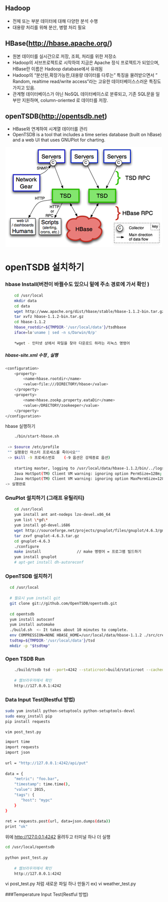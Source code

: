 
## Hadoop
   - 전체 또는 부분 데이터에 대해 다양한 분석 수행
   - 대용량 처리를 위해 분산, 병렬 처리 필요

## HBase(http://hbase.apache.org/)
   - 원본 데이터를 실시간으로 저장, 조회, 처리를 위한 저장소
   - Hadoop의 서브프로젝트로 시작하여 지금은 Apache 정식 프로젝트가 되었으며, HBase란 이름은 Hadoop database에서 유래됨
   - Hadoop의 “분산된,확장가능한,대용량 데이터를 다루는” 특징을 물려받으면서 ” Random, realtime read/write access”라는 고유한 데이터베이스스러운 특징도 가지고 있음.
   - 관계형 데이터베이스가 아닌 NoSQL 데이터베이스로 분류되고, 기존 SQL문을 일부만 지원하며, column-oriented 로 데이터를 저장.
   
## openTSDB(http://opentsdb.net)
  - HBase와 연계하여 시계열 데이터를 관리
  - OpenTSDB is a tool that includes a time series database (built on hBase) and a web UI that uses GNUPlot for charting.
   
![opentsdb](https://raw.githubusercontent.com/kowonsik/CCL/master/openTSDB/png/opentsdb.png)


# openTSDB 설치하기

### hbase Install(버전이 바뀔수도 있으니 밑에 주소 경로에 가서 확인 )
```sh
    cd /usr/local
    mkdir data
    cd data
    wget http://www.apache.org/dist/hbase/stable/hbase-1.1.2-bin.tar.gz
    tar xvfz hbase-1.1.2-bin.tar.gz
    cd hbase-1.1.2
    hbase_rootdir=${TMPDIR-'/usr/local/data'}/tsdhbase
    iface=lo'uname | sed -n s/Darwin/0/p'
    
    *wget - 인터넷 상에서 파일을 찾아 다운로드 하라는 리눅스 명령어
```

##### hbase-site.xml 수정 , 실행
```sh
<configuration>
	<property>
		<name>hbase.rootdir</name>
		<value>file:///DIRECTORY/hbase</value>
	</property>
	<property>
		<name>hbase.zookp.property.eataDir</name>
		<value>/DRECTORY/zookeeper</value>
	</property>
</configuration>
```
hbase 실행하기
```sh
    ./bin/start-hbase.sh
    
 -> $source /etc/profile
 "" 실행중인 마스터 프로세스를 죽이시오""
 -> $kill -9 프로세스번호    (-9 옵션은 강제종료 옵션)
 
	starting master, logging to /usr/local/data/hbase-1.1.2/bin/../logs/hbase-root-master-localhost.localdomain.out
	Java HotSpot(TM) Client VM warning: ignoring option PermSize=128m; support was removed in 8.0
	Java HotSpot(TM) Client VM warning: ignoring option MaxPermSize=128m; support was removed in 8.0
-> 실행완료
```
### GnuPlot 설치하기 (그래프 유틸리티)
```sh
    cd /usr/local
    yum install ant ant-nodeps lzo-devel.x86_64
    yum list \*gd\*
    yum install gd-devel.i686
    wget http://sourceforge.net/projects/gnuplot/files/gnuplot/4.6.3/gnuplot-4.6.3.tar.gz
    tar zxvf gnuplot-4.6.3.tar.gz
    cd gnuplot-4.6.3
    ./configure
    make install                // make 명령어 = 프로그램 빌드하기
    yum install gnuplot
    # apt-get install dh-autoreconf
```
### OpenTSDB 설치하기
  ```sh
    cd /usr/local
    
    # 필요시 yum install git
    git clone git://github.com/OpenTSDB/opentsdb.git

    cd opentsdb
    yum install autoconf
    yum install automake
    ./build.sh  <- It takes about 10 minutes to complete.
    env COMPRESSION=NONE HBASE_HOME=/usr/local/data/hbase-1.1.2 ./src/create_table.sh 
    tsdtmp=${TMPDIR-'/usr/local/data'}/tsd
    mkdir -p "$tsdtmp"
```
### Open TSDB Run
```sh
    ./build/tsdb tsd --port=4242 --staticroot=build/staticroot --cachedir=/usr/local/data --auto-metric

    # 웹브라우저에서 확인
    http://127.0.0.1:4242

```
### Data Input Test(Restful 방법)

```sh
sudo yum install python-setuptools python-setuptools-devel
sudo easy_install pip
pip install requests

vim post_test.py
```

```sh
import time
import requests
import json

url = "http://127.0.0.1:4242/api/put"

data = {
    "metric": "foo.bar",
    "timestamp": time.time(),
    "value": 2015,
    "tags": {
       "host": "mypc"
    }
}

ret = requests.post(url, data=json.dumps(data))
print "ok"
```
위에 http://127.0.0.1:4242 올려두고 터미널 하나 더 실행

```sh
cd /usr/local/opentsdb

python post_test.py

    # 웹브라우저에서 확인
    http://127.0.0.1:4242

```


vi post_test.py 처럼 새로운 파일 하나 만들기
ex) vi weather_test.py

###Temperature Input Test(Restful 방법)
